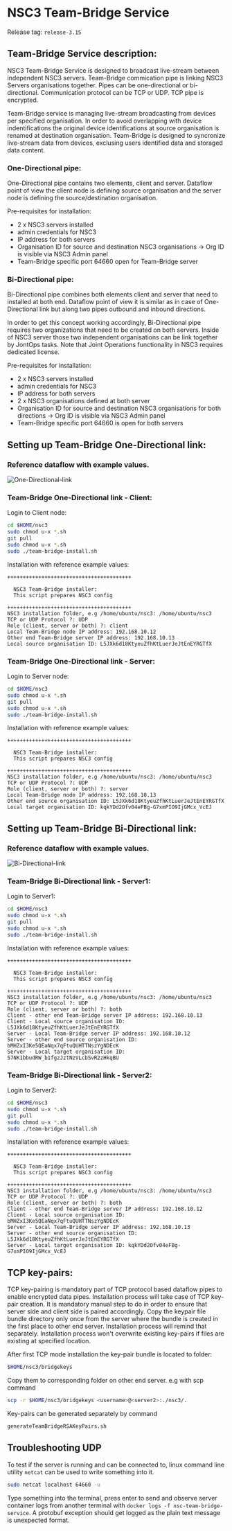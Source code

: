 # NSC3 Team-Bridge Service

Release tag: `release-3.15`

## Team-Bridge Service description:

NSC3 Team-Bridge Service is designed to broadcast live-stream between independent NSC3 servers.
Team-Bridge commication pipe is linking NSC3 Servers organisations together. Pipes can be one-directional or bi-directional. Communication protocol can be TCP or UDP. TCP pipe is encrypted.

Team-Bridge service is managing live-stream broadcasting from devices per specified organisation. In order to avoid overlapping with device indentifications the original device identifications at source organisation is renamed at destination organisation. Team-Bridge is designed to syncronize live-stream data from devices, exclusing users identified data and storaged data content.

### One-Directional pipe:

One-Directional pipe contains two elements, client and server. Dataflow point of view the client node is defining source organisation and the server node is defining the source/destination organisation. 

Pre-requisites for installation:
- 2 x NSC3 servers installed
- admin credentials for NSC3
- IP address for both servers
- Organisation ID for source and destination NSC3 organisations -> Org ID is visible via NSC3 Admin panel
- Team-Bridge specific port 64660 open for Team-Bridge server

### Bi-Directional pipe:

Bi-Directional pipe combines both elements client and server that need to installed at both end. Dataflow point of view it is similar as in case of One-Directional link but along two pipes outbound and inbound directions. 

In order to get this concept working accordingly, Bi-Directional pipe requires two organizations that need to be created on both servers. Inside of NSC3 server those two independent organisations can be link together by JontOps tasks. Note that Joint Operations functionality in NSC3 requires dedicated license.

Pre-requisites for installation:
- 2 x NSC3 servers installed
- admin credentials for NSC3
- IP address for both servers
- 2 x NSC3 organisations defined at both server
- Organisation ID for source and destination NSC3 organisations for both directions -> Org ID is visible via NSC3 Admin panel
- Team-Bridge specific port 64660 is open for both servers

## Setting up Team-Bridge One-Directional link:

### Reference dataflow with example values.

![One-Directional-link](https://github.com/NSION/nsc3/blob/team-bridge-dev/One-directional-TB-link.png)

### Team-Bridge One-Directional link - Client:

Login to Client node:

``` bash
cd $HOME/nsc3
sudo chmod u-x *.sh
git pull
sudo chmod u-x *.sh
sudo ./team-bridge-install.sh
```

Installation with reference example values:

```properties
++++++++++++++++++++++++++++++++++++++++
                                        
  NSC3 Team-Bridge installer:           
  This script prepares NSC3 config      
                                        
++++++++++++++++++++++++++++++++++++++++
NSC3 installation folder, e.g /home/ubuntu/nsc3: /home/ubuntu/nsc3
TCP or UDP Protocol ?: UDP
Role (client, server or both) ?: client
Local Team-Bridge node IP address: 192.168.10.12
Other end Team-Bridge server IP address: 192.168.10.13
Local source organisation ID: L5JXk6d18KtyeuZfhKtLuerJeJtEnEYRGTfX
```

### Team-Bridge One-Directional link - Server:

Login to Server node:

``` bash
cd $HOME/nsc3
sudo chmod u-x *.sh
git pull
sudo chmod u-x *.sh
sudo ./team-bridge-install.sh
```

Installation with reference example values:

```properties
++++++++++++++++++++++++++++++++++++++++
                                        
  NSC3 Team-Bridge installer:           
  This script prepares NSC3 config      
                                        
++++++++++++++++++++++++++++++++++++++++
NSC3 installation folder, e.g /home/ubuntu/nsc3: /home/ubuntu/nsc3
TCP or UDP Protocol ?: UDP
Role (client, server or both) ?: server
Local Team-Bridge node IP address: 192.168.10.13
Other end source organisation ID: L5JXk6d18KtyeuZfhKtLuerJeJtEnEYRGTfX
Local target organisation ID: kqkYDd2Ofv04eFBg-G7xmPIO9IjGMcx_VcEJ
```

## Setting up Team-Bridge Bi-Directional link:

### Reference dataflow with example values.

![Bi-Directional-link](https://github.com/NSION/nsc3/blob/team-bridge-dev/Bi-directional-TB-link.png)

### Team-Bridge Bi-Directional link - Server1:

Login to Server1:

``` bash
cd $HOME/nsc3
sudo chmod u-x *.sh
git pull
sudo chmod u-x *.sh
sudo ./team-bridge-install.sh
```

Installation with reference example values:

```properties
++++++++++++++++++++++++++++++++++++++++
                                        
  NSC3 Team-Bridge installer:           
  This script prepares NSC3 config      
                                        
++++++++++++++++++++++++++++++++++++++++
NSC3 installation folder, e.g /home/ubuntu/nsc3: /home/ubuntu/nsc3
TCP or UDP Protocol ?: UDP
Role (client, server or both) ?: both
Client - other end Team-Bridge server IP address: 192.168.10.13
Client - Local source organisation ID: L5JXk6d18KtyeuZfhKtLuerJeJtEnEYRGTfX
Server - Local Team-Bridge server IP address: 192.168.10.12
Server - other end source organisation ID: bMHZxI3Ke5QEaNqx7qFtuQUHTTNszYgNDEcK
Server - Local target organisation ID: 57NK1bbudRW_b1fgzJztNzVLcbSvR2zHkqBU
```

### Team-Bridge Bi-Directional link - Server2:

Login to Server2:

``` bash
cd $HOME/nsc3
sudo chmod u-x *.sh
git pull
sudo chmod u-x *.sh
sudo ./team-bridge-install.sh
```

Installation with reference example values:
 
```properties
++++++++++++++++++++++++++++++++++++++++
                                        
  NSC3 Team-Bridge installer:           
  This script prepares NSC3 config      
                                        
++++++++++++++++++++++++++++++++++++++++
NSC3 installation folder, e.g /home/ubuntu/nsc3: /home/ubuntu/nsc3
TCP or UDP Protocol ?: UDP
Role (client, server or both) ?: both
Client - other end Team-Bridge server IP address: 192.168.10.12
Client - Local source organisation ID: bMHZxI3Ke5QEaNqx7qFtuQUHTTNszYgNDEcK
Server - Local Team-Bridge server IP address: 192.168.10.13
Server - other end source organisation ID: L5JXk6d18KtyeuZfhKtLuerJeJtEnEYRGTfX
Server - Local target organisation ID: kqkYDd2Ofv04eFBg-G7xmPIO9IjGMcx_VcEJ
```
## TCP key-pairs:

TCP key-pairing is mandatory part of TCP protocol based dataflow pipes to enable encrypted data pipes.
Installation process will take case of TCP key-pair creation.
It is mandatory manual step to do in order to ensure that server side and client side is paired accordingly.
Copy the keypair file bundle directory only once from the server where the bundle is created in the first place to other end server. Installation process will remind that separately. Installation process won't overwrite existing key-pairs if files are existing at specified location.

After first TCP mode installation the key-pair bundle is located to folder:

``` bash
$HOME/nsc3/bridgekeys
```

Copy them to corresponding folder on other end server.
e.g with scp command

``` bash
scp -r $HOME/nsc3/bridgekeys <username>@<server2>:./nsc3/.
```

Key-pairs can be generated separately by command
``` bash
generateTeamBridgeRSAKeyPairs.sh
```

## Troubleshooting UDP

To test if the server is running and can be connected to, linux command line utility `netcat` can be
used to write something into it.

``` bash
sudo netcat localhost 64660 -u
```

Type something into the terminal, press enter to send and observe server container logs from another
terminal with `docker logs -f nsc-team-bridge-service`. A protobuf exception should get logged as the
plain text message is unexpected format.
